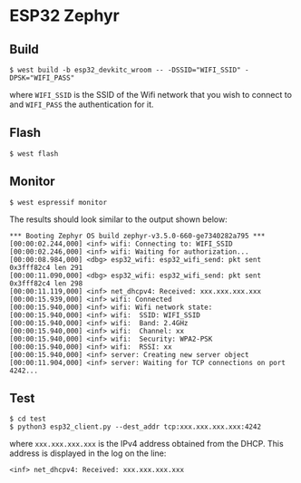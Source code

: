 # ESP32 Zephyr

## Build

```console
$ west build -b esp32_devkitc_wroom -- -DSSID="WIFI_SSID" -DPSK="WIFI_PASS"
```

where `WIFI_SSID` is the SSID of the Wifi network that you wish to connect to
and `WIFI_PASS` the authentication for it.

## Flash

```console
$ west flash
```

## Monitor

```console
$ west espressif monitor
```

The results should look similar to the output shown below:

```console
*** Booting Zephyr OS build zephyr-v3.5.0-660-ge7340282a795 ***
[00:00:02.244,000] <inf> wifi: Connecting to: WIFI_SSID
[00:00:02.246,000] <inf> wifi: Waiting for authorization...
[00:00:08.984,000] <dbg> esp32_wifi: esp32_wifi_send: pkt sent 0x3fff82c4 len 291
[00:00:11.090,000] <dbg> esp32_wifi: esp32_wifi_send: pkt sent 0x3fff82c4 len 298
[00:00:11.119,000] <inf> net_dhcpv4: Received: xxx.xxx.xxx.xxx
[00:00:15.939,000] <inf> wifi: Connected
[00:00:15.940,000] <inf> wifi: Wifi network state:
[00:00:15.940,000] <inf> wifi:  SSID: WIFI_SSID
[00:00:15.940,000] <inf> wifi:  Band: 2.4GHz
[00:00:15.940,000] <inf> wifi:  Channel: xx
[00:00:15.940,000] <inf> wifi:  Security: WPA2-PSK
[00:00:15.940,000] <inf> wifi:  RSSI: xx
[00:00:15.940,000] <inf> server: Creating new server object
[00:00:11.904,000] <inf> server: Waiting for TCP connections on port 4242...
```

## Test

```console
$ cd test
$ python3 esp32_client.py --dest_addr tcp:xxx.xxx.xxx.xxx:4242
```

where `xxx.xxx.xxx.xxx` is the IPv4 address obtained from the DHCP. This address
is displayed in the log on the line:

```
<inf> net_dhcpv4: Received: xxx.xxx.xxx.xxx
```

